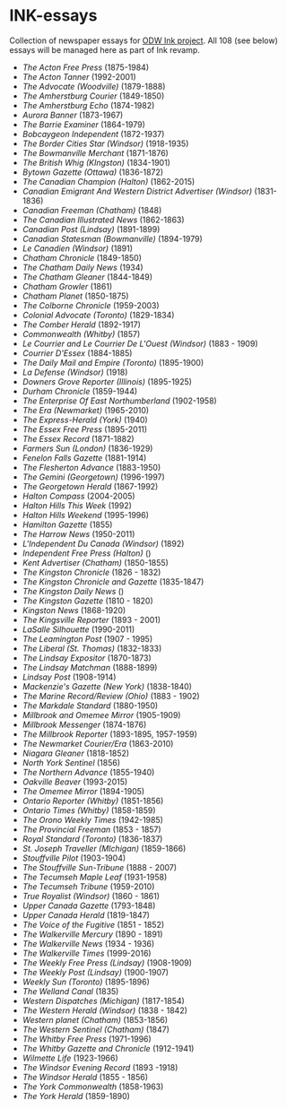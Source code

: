 # INK-essays
Collection of newspaper essays for [ODW Ink project](http://ink.scholarsportal.info). All 108 (see below) essays will be managed here as part of Ink revamp.

* _The Acton Free Press_ (1875-1984)
* _The Acton Tanner_ (1992-2001)
* _The Advocate (Woodville)_ (1879-1888)
* _The Amherstburg Courier_ (1849-1850)
* _The Amherstburg Echo_ (1874-1982)
* _Aurora Banner_ (1873-1967)
* _The Barrie Examiner_ (1864-1979)
* _Bobcaygeon Independent_ (1872-1937)
* _The Border Cities Star (Windsor)_ (1918-1935)
* _The Bowmanville Merchant_ (1871-1876)
* _The British Whig (KIngston)_ (1834-1901)
* _Bytown Gazette (Ottawa)_ (1836-1872)
* _The Canadian Champion (Halton)_ (1862-2015)
* _Canadian Emigrant And Western District Advertiser (Windsor)_ (1831-1836)
* _Canadian Freeman (Chatham)_ (1848)
* _The Canadian Illustrated News_ (1862-1863)
* _Canadian Post (Lindsay)_ (1891-1899)
* _Canadian Statesman (Bowmanville)_ (1894-1979)
* _Le Canadien (Windsor)_ (1891)
* _Chatham Chronicle_ (1849-1850)
* _The Chatham Daily News_ (1934)
* _The Chatham Gleaner_ (1844-1849)
* _Chatham Growler_ (1861)
* _Chatham Planet_ (1850-1875)
* _The Colborne Chronicle_ (1959-2003)
* _Colonial Advocate (Toronto)_ (1829-1834)
* _The Comber Herald_ (1892-1917)
* _Commonwealth (Whitby)_ (1857)
* _Le Courrier and Le Courrier De L'Ouest (Windsor)_ (1883 - 1909)
* _Courrier D'Essex_ (1884-1885)
* _The Daily Mail and Empire (Toronto)_ (1895-1900)
* _La Defense (Windsor)_ (1918)
* _Downers Grove Reporter (Illinois)_ (1895-1925)
* _Durham Chronicle_ (1859-1944)
* _The Enterprise Of East Northumberland_ (1902-1958)
* _The Era (Newmarket)_ (1965-2010)
* _The Express-Herald (York)_ (1940)
* _The Essex Free Press_ (1895-2011)
* _The Essex Record_ (1871-1882)
* _Farmers Sun (London)_ (1836-1929)
* _Fenelon Falls Gazette_ (1881-1914)
* _The Flesherton Advance_ (1883-1950)
* _The Gemini (Georgetown)_ (1996-1997)
* _The Georgetown Herald_ (1867-1992)
* _Halton Compass_ (2004-2005)
* _Halton Hills This Week_ (1992)
* _Halton Hills Weekend_ (1995-1996)
* _Hamilton Gazette_ (1855)
* _The Harrow News_ (1950-2011)
* _L'Independent Du Canada (Windsor)_ (1892)
* _Independent Free Press (Halton)_ ()
* _Kent Advertiser (Chatham)_ (1850-1855)
* _The Kingston Chronicle_ (1826 - 1832)
* _The Kingston Chronicle and Gazette_ (1835-1847)
* _The Kingston Daily News_ ()
* _The Kingston Gazette_ (1810 - 1820)
* _Kingston News_ (1868-1920)
* _The Kingsville Reporter_ (1893 - 2001)
* _LaSalle Silhouette_ (1990-2011)
* _The Leamington Post_ (1907 - 1995)
* _The Liberal (St. Thomas)_ (1832-1833)
* _The Lindsay Expositor_ (1870-1873)
* _The Lindsay Matchman_ (1888-1899)
* _Lindsay Post_ (1908-1914)
* _Mackenzie's Gazette (New York)_ (1838-1840)
* _The Marine Record/Review (Ohio)_ (1883 - 1902)
* _The Markdale Standard_ (1880-1950)
* _Millbrook and Omemee Mirror_ (1905-1909)
* _Millbrook Messenger_ (1874-1876)
* _The Millbrook Reporter_ (1893-1895, 1957-1959)
* _The Newmarket Courier/Era_ (1863-2010)
* _Niagara Gleaner_ (1818-1852)
* _North York Sentinel_ (1856)
* _The Northern Advance_ (1855-1940)
* _Oakville Beaver_ (1993-2015)
* _The Omemee Mirror_ (1894-1905)
* _Ontario Reporter (Whitby)_ (1851-1856)
* _Ontario Times (Whitby)_ (1858-1859)
* _The Orono Weekly Times_ (1942-1985)
* _The Provincial Freeman_ (1853 - 1857)
* _Royal Standard (Toronto)_ (1836-1837)
* _St. Joseph Traveller (MIchigan)_ (1859-1866)
* _Stouffville Pilot_ (1903-1904)
* _The Stouffville Sun-Tribune_ (1888 - 2007)
* _The Tecumseh Maple Leaf_ (1931-1958)
* _The Tecumseh Tribune_ (1959-2010)
* _True Royalist (Windsor)_ (1860 - 1861)
* _Upper Canada Gazette_ (1793-1848)
* _Upper Canada Herald_ (1819-1847)
* _The Voice of the Fugitive_ (1851 - 1852)
* _The Walkerville Mercury_ (1890 - 1891)
* _The Walkerville News_ (1934 - 1936)
* _The Walkerville Times_ (1999-2016)
* _The Weekly Free Press (Lindsay)_ (1908-1909)
* _The Weekly Post (Lindsay)_ (1900-1907)
* _Weekly Sun (Toronto)_ (1895-1896)
* _The Welland Canal_ (1835)
* _Western Dispatches (Michigan)_ (1817-1854)
* _The Western Herald (Windsor)_ (1838 - 1842)
* _Western planet (Chatham)_ (1853-1856)
* _The Western Sentinel (Chatham)_ (1847)
* _The Whitby Free Press_ (1971-1996)
* _The Whitby Gazette and Chronicle_ (1912-1941)
* _Wilmette Life_ (1923-1966)
* _The Windsor Evening Record_ (1893 -1918)
* _The Windsor Herald_ (1855 - 1856)
* _The York Commonwealth_ (1858-1963)
* _The York Herald_ (1859-1890)
